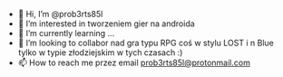 - 👋 Hi, I’m @prob3rts85l
- 👀 I’m interested in  tworzeniem gier na androida
- 🌱 I’m currently learning ...
- 💞️ I’m looking to collabor nad gra typu RPG coś w stylu LOST  i n Blue tylko w typie  złodziejskim  w tych czasach :)
-  📫 How to reach me przez email  prob3rts85l@protonmail.com

<!---
prob3rts85l/prob3rts85l is a ✨ special ✨ repository because its `README.md` (this file) appears on your GitHub profile.
You can click the Preview link to take a look at your changes.
--->
